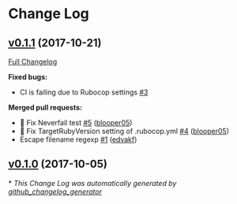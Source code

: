 # Change Log

## [v0.1.1](https://github.com/blooper05/danger-rails_best_practices/tree/v0.1.1) (2017-10-21)
[Full Changelog](https://github.com/blooper05/danger-rails_best_practices/compare/v0.1.0...v0.1.1)

**Fixed bugs:**

- CI is failing due to Rubocop settings [\#3](https://github.com/blooper05/danger-rails_best_practices/issues/3)

**Merged pull requests:**

- :bug: Fix Neverfail test [\#5](https://github.com/blooper05/danger-rails_best_practices/pull/5) ([blooper05](https://github.com/blooper05))
- :bug: Fix TargetRubyVersion setting of .rubocop.yml [\#4](https://github.com/blooper05/danger-rails_best_practices/pull/4) ([blooper05](https://github.com/blooper05))
-  Escape filename regexp [\#1](https://github.com/blooper05/danger-rails_best_practices/pull/1) ([edvakf](https://github.com/edvakf))

## [v0.1.0](https://github.com/blooper05/danger-rails_best_practices/tree/v0.1.0) (2017-10-05)


\* *This Change Log was automatically generated by [github_changelog_generator](https://github.com/skywinder/Github-Changelog-Generator)*